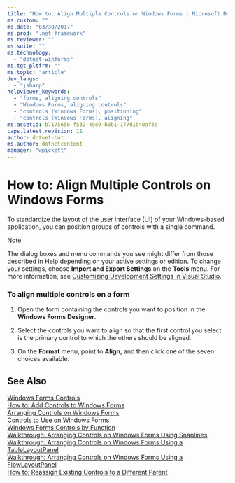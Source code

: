 ```yaml
---
title: "How to: Align Multiple Controls on Windows Forms | Microsoft Docs"
ms.custom: ""
ms.date: "03/30/2017"
ms.prod: ".net-framework"
ms.reviewer: ""
ms.suite: ""
ms.technology: 
  - "dotnet-winforms"
ms.tgt_pltfrm: ""
ms.topic: "article"
dev_langs: 
  - "jsharp"
helpviewer_keywords: 
  - "forms, aligning controls"
  - "Windows Forms, aligning controls"
  - "controls [Windows Forms], positioning"
  - "controls [Windows Forms], aligning"
ms.assetid: b7175656-f532-49e9-b0b1-177d1b40af3e
caps.latest.revision: 11
author: dotnet-bot
ms.author: dotnetcontent
manager: "wpickett"
---
```

# How to: Align Multiple Controls on Windows Forms
To standardize the layout of the user interface (UI) of your Windows-based application, you can position groups of controls with a single command.  
  
> [!NOTE]
>  The dialog boxes and menu commands you see might differ from those described in Help depending on your active settings or edition. To change your settings, choose **Import and Export Settings** on the **Tools** menu. For more information, see [Customizing Development Settings in Visual Studio](http://msdn.microsoft.com/en-us/22c4debb-4e31-47a8-8f19-16f328d7dcd3).  
  
### To align multiple controls on a form  
  
1.  Open the form containing the controls you want to position in the **Windows Forms Designer**.  
  
2.  Select the controls you want to align so that the first control you select is the primary control to which the others should be aligned.  
  
3.  On the **Format** menu, point to **Align**, and then click one of the seven choices available.  
  
## See Also  
 [Windows Forms Controls](../../../../docs/framework/winforms/controls/index.md)   
 [How to: Add Controls to Windows Forms](../../../../docs/framework/winforms/controls/how-to-add-controls-to-windows-forms.md)   
 [Arranging Controls on Windows Forms](../../../../docs/framework/winforms/controls/arranging-controls-on-windows-forms.md)   
 [Controls to Use on Windows Forms](../../../../docs/framework/winforms/controls/controls-to-use-on-windows-forms.md)   
 [Windows Forms Controls by Function](../../../../docs/framework/winforms/controls/windows-forms-controls-by-function.md)   
 [Walkthrough: Arranging Controls on Windows Forms Using Snaplines](../../../../docs/framework/winforms/controls/walkthrough-arranging-controls-on-windows-forms-using-snaplines.md)   
 [Walkthrough: Arranging Controls on Windows Forms Using a TableLayoutPanel](../../../../docs/framework/winforms/controls/walkthrough-arranging-controls-on-windows-forms-using-a-tablelayoutpanel.md)   
 [Walkthrough: Arranging Controls on Windows Forms Using a FlowLayoutPanel](../../../../docs/framework/winforms/controls/walkthrough-arranging-controls-on-windows-forms-using-a-flowlayoutpanel.md)   
 [How to: Reassign Existing Controls to a Different Parent](../../../../docs/framework/winforms/controls/how-to-reassign-existing-controls-to-a-different-parent.md)